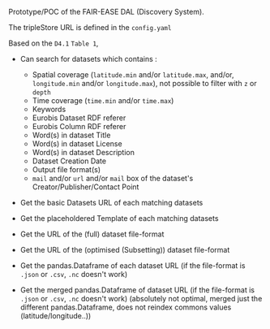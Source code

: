 Prototype/POC of the FAIR-EASE DAL (Discovery System).

The tripleStore URL is defined in the `config.yaml`

Based on the `D4.1` `Table 1`, 

- Can search for datasets which contains :
    - Spatial coverage (`latitude.min` and/or `latitude.max`, and/or, `longitude.min` and/or `longitude.max`), not possible to filter with `z` or `depth`
    - Time coverage (`time.min` and/or `time.max`)
    - Keywords
    - Eurobis Dataset RDF referer
    - Eurobis Column RDF referer
    - Word(s) in dataset Title
    - Word(s) in dataset License
    - Word(s) in dataset Description
    - Dataset Creation Date
    - Output file format(s)
    - `mail` and/or `url` and/or `mail` box of the dataset's Creator/Publisher/Contact Point

- Get the basic Datasets URL of each matching datasets
- Get the placeholdered Template of each matching datasets
- Get the URL of the (full) dataset file-format
- Get the URL of the (optimised (Subsetting)) dataset file-format
- Get the pandas.Dataframe of each dataset URL (if the file-format is `.json` or `.csv`, `.nc` doesn't work)
- Get the merged pandas.Dataframe of dataset URL (if the file-format is `.json` or `.csv`, `.nc` doesn't work) (absolutely not optimal, merged just the different pandas.Dataframe, does not reindex commons values (latitude/longitude..))
